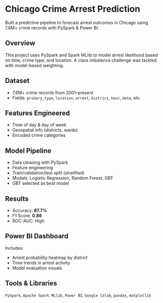 # Chicago Crime Arrest Prediction

Built a predictive pipeline to forecast arrest outcomes in Chicago using 7.6M+ crime records with PySpark & Power BI.

## Overview
This project uses PySpark and Spark MLlib to model arrest likelihood based on time, crime type, and location. A class imbalance challenge was tackled with model-based weighting.

## Dataset
- 7.6M+ crime records from 2001–present
- Fields: `primary_type`, `location`, `arrest`, `district`, `hour`, `date`, etc.

## Features Engineered
- Time of day & day of week
- Geospatial info (districts, wards)
- Encoded crime categories

## Model Pipeline
- Data cleaning with PySpark
- Feature engineering
- Train/validation/test split (stratified)
- Models: Logistic Regression, Random Forest, GBT
- GBT selected as best model

## Results
- Accuracy: **87.7%**
- F1 Score: **0.86**
- ROC-AUC: High 

## Power BI Dashboard
Includes:
- Arrest probability heatmap by district
- Time trends in arrest activity
- Model evaluation visuals

## Tools & Libraries
`PySpark`, `Apache Spark MLlib`, `Power BI`, `Google Colab`, `pandas`, `matplotlib`
